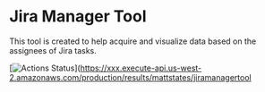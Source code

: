 # Jira Manager Tool

This tool is created to help acquire and visualize data based on the assignees of Jira tasks.

[![Actions Status](https://xxx.execute-api.us-west-2.amazonaws.com/production/badge/mattstates/jiramanagertool)](https://xxx.execute-api.us-west-2.amazonaws.com/production/results/mattstates/jiramanagertool